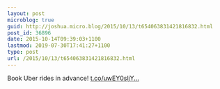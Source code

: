 ```yaml
---
layout: post
microblog: true
guid: http://joshua.micro.blog/2015/10/13/t654063831421816832.html
post_id: 36896
date: 2015-10-14T09:39:03+1100
lastmod: 2019-07-30T17:41:27+1100
type: post
url: /2015/10/13/t654063831421816832.html
---
```

Book Uber rides in advance! [t.co/uwEY0sljY...](http://t.co/uwEY0sljYL)
